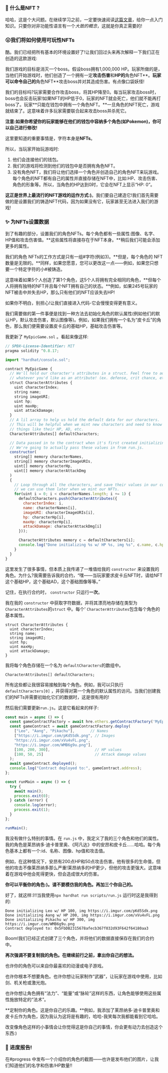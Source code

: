 ### 🤔 什么是NFT ?

哈哈，这是个大问题。在继续学习之前，一定要快速阅读[这篇文章](https://github.com/buildspace/buildspace-projects/blob/main/NFT_Collection/en/Section_1/Lesson_1_What_Is_A_NFT.md)，给你一点入门知识。只要你对非功能性语言有一个*大致的概念*，这就是你真正需要的!

### 😮我们将如何使用可玩性NFTs

酷。我们已经把所有基本的环境设置好了!让我们回过头来再次解释一下我们正在创造的这款游戏:

我们游戏的目标是消灭一个boss。假设boss拥有1,000,000 HP。玩家所做的是，当他们开始游戏时，他们创造了一个拥有一定**攻击伤害**和**HP的**角色NFT**。**玩家可以命令自己的**角色NFT**攻击boss并对其造成伤害。有点像口袋妖怪!

我们的目标吗?玩家需要合作攻击boss，将其HP降至0。每当玩家攻击boss时，boss也会反击玩家!如果NFT的HP低于0，玩家的NFT就会死亡，他们就不能再打boss了。玩家**只能在钱包中拥有一个角色NFT。**一旦角色的NFT死亡，游戏就结束了。这意味着许多玩家需要联合起来攻击boss并杀死它。

**注意:如果你希望你的玩家能够在他们的钱包中容纳多个角色(如Pokemon)，你可以自己进行修改!**

这里要知道的重要事情是，字符本身是**NFTs**。

所以，当玩家开始玩游戏时:

1. 他们会连接他们的钱包。
2. 我们的游戏将检测到他们的钱包中是否拥有角色NFT。
3. 没有角色NFT，我们将让他们选择一个角色并创造自己的角色NFT来玩游戏。每个角色的NFT都有自己的属性并直接存储在NFT中，比如:HP、攻击伤害、角色的形象等。所以，当角色的HP达到0时，它会在NFT上显示“HP: 0”。

**这正是世界上最流行的NFT游戏的运作方式:)**。我们要自己建造它!我们首先需要做的是设置我们的铸造NFT代码，因为如果没有它，玩家甚至无法进入我们的游戏!

### ✨ 为NFTs设置数据

到了有趣的部分，设置我们的角色NFTs。每个角色都有一些属性:图像、名字、HP值和攻击伤害值。**这些属性将直接存在于NFT本身。**稍后我们可能会添加更多的属性。

我们的角色 NFTs的工作方式是只有一组#字符(例如3)。**但是，每个角色的 NFT数量是无限的。**同样，如果您愿意，您可以更改这一点——例如，如果您只想要一个特定字符的小#被铸造。

这意味着如果5个人创造了第1个角色，这5个人将拥有完全相同的角色，**但每个人将拥有独特的NFT并且每个NFT拥有自己的状态。**例如，如果245号玩家的NFT被击中并失去HP，那么只有他们的NFT应该失去HP!

如果你不明白，别担心!让我们直接进入代码-它会慢慢变得更有意义。

我们需要做的第一件事便是找到一种方法去初始化角色的默认属性(例如他们的默认HP，默认攻击伤害，默认图像等)。例如，如果我们拥有一个名为“皮卡丘”的角色，那么我们便需要设置皮卡丘的基础HP，基础攻击伤害等。

我更新了 `MyEpicGame.sol` 。看起来像这样:

```javascript
// SPDX-License-Identifier: MIT
pragma solidity ^0.8.17;

import "hardhat/console.sol";

contract MyEpicGame {
  // We'll hold our character's attributes in a struct. Feel free to add
  // whatever you'd like as an attribute! (ex. defense, crit chance, etc).
  struct CharacterAttributes {
    uint characterIndex;
    string name;
    string imageURI;        
    uint hp;
    uint maxHp;
    uint attackDamage;
  }
  // A lil array to help us hold the default data for our characters.
  // This will be helpful when we mint new characters and need to know
  // things like their HP, AD, etc.
  CharacterAttributes[] defaultCharacters;

  // Data passed in to the contract when it's first created initializing the characters.
  // We're going to actually pass these values in from run.js.
  constructor(
    string[] memory characterNames,
    string[] memory characterImageURIs,
    uint[] memory characterHp,
    uint[] memory characterAttackDmg
  )
  {
    // Loop through all the characters, and save their values in our contract so
    // we can use them later when we mint our NFTs.
    for(uint i = 0; i < characterNames.length; i += 1) {
      defaultCharacters.push(CharacterAttributes({
        characterIndex: i,
        name: characterNames[i],
        imageURI: characterImageURIs[i],
        hp: characterHp[i],
        maxHp: characterHp[i],
        attackDamage: characterAttackDmg[i]
      }));

      CharacterAttributes memory c = defaultCharacters[i];
      console.log("Done initializing %s w/ HP %s, img %s", c.name, c.hp, c.imageURI);
    }
  }
}
```

这里发生了很多事情，但本质上我传递了一堆值给我的 `constructor` 来设置我的角色。为什么?我需要告诉我的合约，“嘿——当玩家要求皮卡丘NFT时，请给NFT这个基础HP，这个基础AD，这个基础图像等等。”

记住，在执行合约时， `constructor` 只运行**一次**。

我在我的 `constructor` 中获取字符数据，并将其漂亮地存储在类型为 `CharacterAttributes`的`struct` 中。每个' `CharacterAttributes`包含每个角色的基本属性。

```solidity
struct CharacterAttributes {
  uint characterIndex;
  string name;
  string imageURI;        
  uint hp;
  uint maxHp;
  uint attackDamage;
}
```

我将每个角色存储在一个名为 `defaultCharacters`的数组中。

```solidity
CharacterAttributes[] defaultCharacters;
```

所有这些都让我很容易接触到每个角色。例如，我可以只执行 `defaultCharacters[0]` ，并获得对第一个角色的默认属性的访问。当我们创建我们的NFTs并需要初始化它们的数据时，这是很有用的!

然后我们需要更新`run.js`。这是它看起来的样子:

```javascript
const main = async () => {
  const gameContractFactory = await hre.ethers.getContractFactory('MyEpicGame');
  const gameContract = await gameContractFactory.deploy(
    ["Leo", "Aang", "Pikachu"],       // Names
    ["https://i.imgur.com/pKd5Sdk.png", // Images
    "https://i.imgur.com/xVu4vFL.png", 
    "https://i.imgur.com/WMB6g9u.png"],
    [100, 200, 300],                    // HP values
    [100, 50, 25]                       // Attack damage values
  );
  await gameContract.deployed();
  console.log("Contract deployed to:", gameContract.address);
};

const runMain = async () => {
  try {
    await main();
    process.exit(0);
  } catch (error) {
    console.log(error);
    process.exit(1);
  }
};

runMain();
```

我没有做什么特别的事情。在 `run.js` 中，我定义了我的三个角色和他们的属性。我的角色是莱昂纳多·迪卡普里奥、《阿凡达》中的安昂和皮卡丘……哈哈。每个角色基本上都有一个:id、名称、图像、hp值和攻击值。

例如，在这种情况下，安昂有200点HP和50点攻击伤害。他有很多的生命值，但他的攻击不像莱昂纳多那么严重!莱昂纳多的HP更少，但他的攻击更强大。这意味着在游戏中他会死得更快，但会造成很大的伤害。

**你可以平衡你的角色:)。请不要模仿我的角色。再加三个你自己的。**

好了，就这样:)!!当我使用`npx hardhat run scripts/run.js` 运行时这是我得到的:

```plaintext
Done initializing Leo w/ HP 100, img https://i.imgur.com/pKd5Sdk.png
Done initializing Aang w/ HP 200, img https://i.imgur.com/xVu4vFL.png
Done initializing Pikachu w/ HP 300, img https://i.imgur.com/WMB6g9u.png
Contract deployed to: 0x5FbDB2315678afecb367f032d93F642f64180aa3
```

Boom!我们已经正式创建了三个角色，并将他们的数据直接保存在我们的合约中。

**再次强调不要复制我的角色。在继续前行之前，拿出你自己的想法。**

也许你的角色可以来自你最喜欢的动漫或电子游戏。

也许你根本不想要角色。也许你想让玩家制作“武器”，让玩家在游戏中使用，比如剑、机关枪或激光炮。

也许你想让角色拥有“法力”、“能量”或“脉轮”这样的东西，让角色能够使用这些属性施放特定的“法术”。

**定制你的角色。这是你自己的乐趣。**例如，我添加了莱昂纳多·迪卡普里奥和皮卡丘作为角色，因为我认为这将是有趣的，哈哈-我笑每次我都能看到它哈哈。

改变像角色这样的小事情会让你觉得这是你自己的事情，你会更有动力去创造这个东西:)

### 🚨 进度报告!

在#progress 中发布一个介绍你的角色的截图——也许是发布他们的图片，让我们知道他们的名字和伤害/HP数量!!
